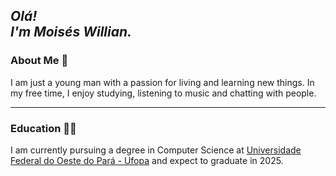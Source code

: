 ## _Olá! <br> I'm Moisés Willian._

### About Me :man:

I am just a young man with a passion for living and learning new things. In my free time, I enjoy studying, listening to music and chatting with people.

---

### Education :technologist:

I am currently pursuing a degree in Computer Science at [Universidade Federal do Oeste do Pará - Ufopa](http://www.ufopa.edu.br/ufopa/) and expect to graduate in 2025.
